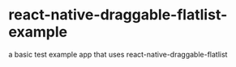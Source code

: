 # react-native-draggable-flatlist-example
a basic test example app that uses react-native-draggable-flatlist
